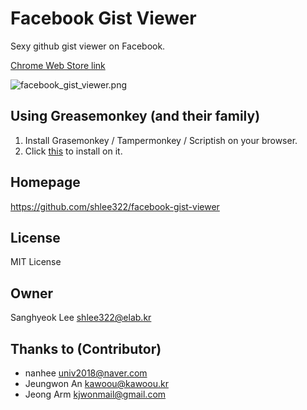 # Facebook Gist Viewer
Sexy github gist viewer on Facebook.

[Chrome Web Store link](https://chrome.google.com/webstore/detail/facebook-gist-viewer/kdbnedcfcoaoebgpopmlockjgjecggac)

![facebook_gist_viewer.png](https://github.com/shlee322/facebook-gist-viewer/blob/master/facebook_gist_viewer.png)

## Using Greasemonkey (and their family)

1. Install Grasemonkey / Tampermonkey / Scriptish on your browser.
2. Click [this][userscript] to install on it.

[userscript]: https://shlee322/facebook-gist-viewer/raw/master/facebook-gist.user.js


## Homepage
https://github.com/shlee322/facebook-gist-viewer

## License
MIT License

## Owner
Sanghyeok Lee <shlee322@elab.kr>

## Thanks to (Contributor)
- nanhee <univ2018@naver.com>
- Jeungwon An <kawoou@kawoou.kr>
- Jeong Arm <kjwonmail@gmail.com>
